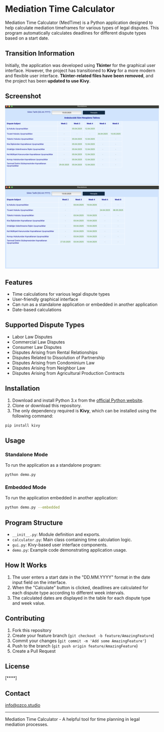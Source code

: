# Mediation Time Calculator

Mediation Time Calculator (MedTime) is a Python application designed to help calculate mediation timeframes for various types of legal disputes. This program automatically calculates deadlines for different dispute types based on a start date.

## Transition Information

Initially, the application was developed using **Tkinter** for the graphical user interface. However, the project has transitioned to **Kivy** for a more modern and flexible user interface. **Tkinter-related files have been removed**, and the project has been **updated to use Kivy**.

## Screenshot

![Mediation Time Calculator Screenshot](screenshot_mediation_date_new.png)
![Mediation Time Calculator Screenshot](screenshot_mediation_date.png)

## Features

- Time calculations for various legal dispute types
- User-friendly graphical interface
- Can run as a standalone application or embedded in another application
- Date-based calculations

## Supported Dispute Types

- Labor Law Disputes
- Commercial Law Disputes
- Consumer Law Disputes
- Disputes Arising from Rental Relationships
- Disputes Related to Dissolution of Partnership
- Disputes Arising from Condominium Law
- Disputes Arising from Neighbor Law
- Disputes Arising from Agricultural Production Contracts

## Installation

1. Download and install Python 3.x from the [official Python website](https://www.python.org/downloads/).
2. Clone or download this repository.
3. The only dependency required is **Kivy**, which can be installed using the following command:

```bash
pip install kivy
```

## Usage

### Standalone Mode

To run the application as a standalone program:

```bash
python demo.py
```

### Embedded Mode

To run the application embedded in another application:

```bash
python demo.py --embedded
```

## Program Structure

- `__init__.py`: Module definition and exports.
- `calculator.py`: Main class containing time calculation logic.
- `gui.py`: Kivy-based user interface components.
- `demo.py`: Example code demonstrating application usage.

## How It Works

1. The user enters a start date in the "DD.MM.YYYY" format in the date input field on the interface.
2. When the "Calculate" button is clicked, deadlines are calculated for each dispute type according to different week intervals.
3. The calculated dates are displayed in the table for each dispute type and week value.

## Contributing

1. Fork this repository
2. Create your feature branch (`git checkout -b feature/AmazingFeature`)
3. Commit your changes (`git commit -m 'Add some AmazingFeature'`)
4. Push to the branch (`git push origin feature/AmazingFeature`)
5. Create a Pull Request

## License

[****]

## Contact

info@ozco.studio

---

Mediation Time Calculator - A helpful tool for time planning in legal mediation processes.